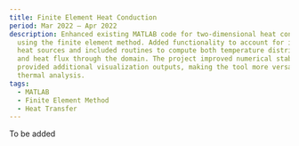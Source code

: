 ```yaml
---
title: Finite Element Heat Conduction
period: Mar 2022 – Apr 2022
description: Enhanced existing MATLAB code for two‑dimensional heat conduction
  using the finite element method. Added functionality to account for internal
  heat sources and included routines to compute both temperature distribution
  and heat flux through the domain. The project improved numerical stability and
  provided additional visualization outputs, making the tool more versatile for
  thermal analysis.
tags:
  - MATLAB
  - Finite Element Method
  - Heat Transfer
---
```

T﻿o be added